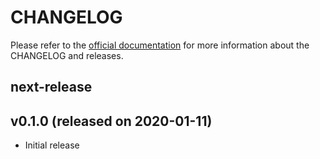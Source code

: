 # CHANGELOG

Please refer to the [official documentation](https://wilfred.readthedocs.io/en/latest/development/) for more information about the CHANGELOG and releases.

## next-release

## v0.1.0 (released on 2020-01-11)

* Initial release
